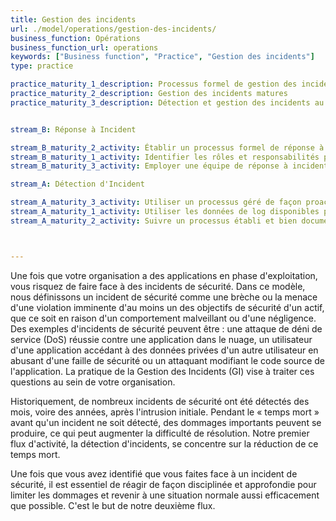 ```yaml
---
title: Gestion des incidents
url: ./model/operations/gestion-des-incidents/
business_function: Opérations
business_function_url: operations
keywords: ["Business function", "Practice", "Gestion des incidents"]
type: practice

practice_maturity_1_description: Processus formel de gestion des incidents en place
practice_maturity_2_description: Gestion des incidents matures
practice_maturity_3_description: Détection et gestion des incidents au meilleur de vos capacités


stream_B: Réponse à Incident

stream_B_maturity_2_activity: Établir un processus formel de réponse à incident et veiller à ce que le personnel soit bien formé à l'exercice de leurs fonctions.
stream_B_maturity_1_activity: Identifier les rôles et responsabilités pour la réponse à incident.
stream_B_maturity_3_activity: Employer une équipe de réponse à incident impliquée et bien formée.

stream_A: Détection d'Incident

stream_A_maturity_3_activity: Utiliser un processus géré de façon proactive pour la détection des incidents.
stream_A_maturity_1_activity: Utiliser les données de log disponibles pour effectuer la détection de tous les incidents de sécurité possibles au meilleur de vos capacités.
stream_A_maturity_2_activity: Suivre un processus établi et bien documenté de détection d'incident, en mettant l'accent sur l'évaluation automatique des journaux.



---
```


Une fois que votre organisation a des applications en phase d'exploitation, vous risquez de faire face à des incidents de sécurité. Dans ce modèle, nous définissons un incident de sécurité comme une brèche ou la menace d'une violation imminente d'au moins un des objectifs de sécurité d'un actif, que ce soit en raison d'un comportement malveillant ou d'une négligence. Des exemples d'incidents de sécurité peuvent être : une attaque de déni de service (DoS) réussie contre une application dans le nuage, un utilisateur d'une application accédant à des données privées d'un autre utilisateur en abusant d'une faille de sécurité ou un attaquant modifiant le code source de l'application. La pratique de la Gestion des Incidents (GI) vise à traiter ces questions au sein de votre organisation.

Historiquement, de nombreux incidents de sécurité ont été détectés des mois, voire des années, après l'intrusion initiale. Pendant le « temps mort » avant qu'un incident ne soit détecté, des dommages importants peuvent se produire, ce qui peut augmenter la difficulté de résolution. Notre premier flux d'activité, la détection d'incidents, se concentre sur la réduction de ce temps mort.

Une fois que vous avez identifié que vous faites face à un incident de sécurité, il est essentiel de réagir de façon disciplinée et approfondie pour limiter les dommages et revenir à une situation normale aussi efficacement que possible. C'est le but de notre deuxième flux.


